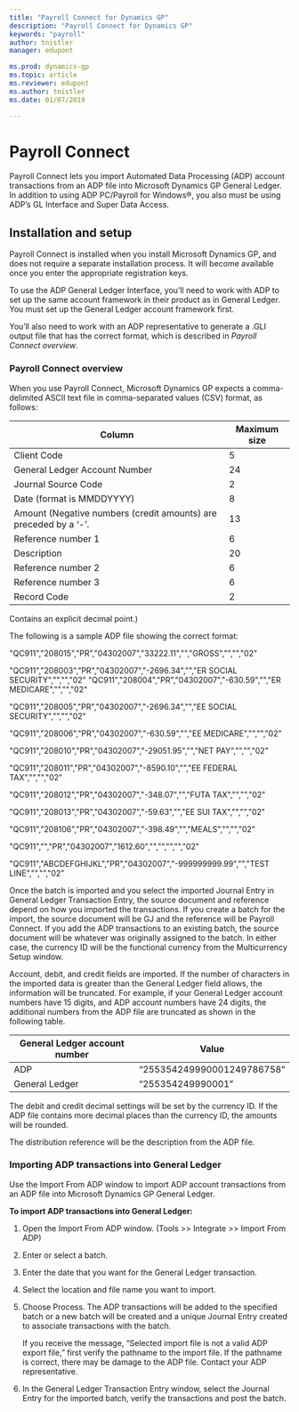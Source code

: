 ```yaml
---
title: "Payroll Connect for Dynamics GP"
description: "Payroll Connect for Dynamics GP"
keywords: "payroll"
author: tnistler
manager: edupont

ms.prod: dynamics-gp
ms.topic: article
ms.reviewer: edupont
ms.author: tnistler
ms.date: 01/07/2019

---
```

# Payroll Connect

Payroll Connect lets you import Automated Data Processing (ADP) account transactions from an ADP file into Microsoft Dynamics GP General Ledger. In addition to using ADP PC/Payroll for Windows®, you also must be using ADP’s GL Interface and Super Data Access.

## Installation and setup

Payroll Connect is installed when you install Microsoft Dynamics GP, and does not require a separate installation process. It will become available once you enter the appropriate registration keys.

To use the ADP General Ledger Interface, you’ll need to work with ADP to set up the same account framework in their product as in General Ledger. You must set up the General Ledger account framework first.

You’ll also need to work with an ADP representative to generate a .GLI output file that has the correct format, which is described in *Payroll Connect overview*.

### Payroll Connect overview

When you use Payroll Connect, Microsoft Dynamics GP expects a comma-delimited ASCII text file in comma-separated values (CSV) format, as follows:

| **Column**                                                       | **Maximum size** |
|------------------------------------------------------------------|------------------|
| Client Code                                                      | 5                |
| General Ledger Account Number                                    | 24               |
| Journal Source Code                                              | 2                |
| Date (format is MMDDYYYY)                                        | 8                |
| Amount (Negative numbers (credit amounts) are preceded by a ‘-’. | 13               |
| Reference number 1                                               | 6                |
| Description                                                      | 20               |
| Reference number 2                                               | 6                |
| Reference number 3                                               | 6                |
| Record Code                                                      | 2                |

Contains an explicit decimal point.)

The following is a sample ADP file showing the correct format:

"QC911","208015","PR","04302007","33222.11","","GROSS","","","02"

"QC911","208003","PR","04302007","-2696.34","","ER SOCIAL SECURITY","","","02" "QC911","208004","PR","04302007","-630.59","","ER MEDICARE","","","02"

"QC911","208005","PR","04302007","-2696.34","","EE SOCIAL SECURITY","","","02"

"QC911","208006","PR","04302007","-630.59","","EE MEDICARE","","","02"

"QC911","208010","PR","04302007","-29051.95","","NET PAY","","","02"

"QC911","208011","PR","04302007","-8590.10","","EE FEDERAL TAX","","","02"

"QC911","208012","PR","04302007","-348.07","","FUTA TAX","","","02"

"QC911","208013","PR","04302007","-59.63","","EE SUI TAX","","","02"

"QC911","208106","PR","04302007","-398.49","","MEALS","","","02"

"QC911","","PR","04302007","1612.60","","","","","02"

"QC911","ABCDEFGHIJKL","PR","04302007","-999999999.99","","TEST LINE","","","02"

Once the batch is imported and you select the imported Journal Entry in General Ledger Transaction Entry, the source document and reference depend on how you imported the transactions. If you create a batch for the import, the source document will be GJ and the reference will be Payroll Connect. If you add the ADP transactions to an existing batch, the source document will be whatever was originally assigned to the batch. In either case, the currency ID will be the functional currency from the Multicurrency Setup window.

Account, debit, and credit fields are imported. If the number of characters in the imported data is greater than the General Ledger field allows, the information will be truncated. For example, if your General Ledger account numbers have 15 digits, and ADP account numbers have 24 digits, the additional numbers from the ADP file are truncated as shown in the following table.

| **General Ledger account number** | **Value**                  |
|-----------------------------------|----------------------------|
| ADP                               | “255354249990001249786758” |
| General Ledger                    | “255354249990001”          |

The debit and credit decimal settings will be set by the currency ID. If the ADP file contains more decimal places than the currency ID, the amounts will be rounded.

The distribution reference will be the description from the ADP file.

### Importing ADP transactions into General Ledger

Use the Import From ADP window to import ADP account transactions from an ADP file into Microsoft Dynamics GP General Ledger.

**To import ADP transactions into General Ledger:**

1. Open the Import From ADP window. (Tools \>\> Integrate \>\> Import From ADP)

2. Enter or select a batch.

3. Enter the date that you want for the General Ledger transaction.

4. Select the location and file name you want to import.

5. Choose Process. The ADP transactions will be added to the specified batch or a new batch will be created and a unique Journal Entry created to associate transactions with the batch.

    If you receive the message, “Selected import file is not a valid ADP export file,” first verify the pathname to the import file. If the pathname is correct, there may be damage to the ADP file. Contact your ADP representative.

6. In the General Ledger Transaction Entry window, select the Journal Entry for the imported batch, verify the transactions and post the batch.
